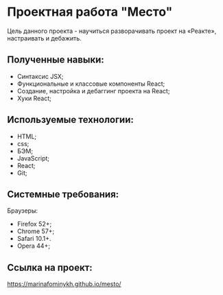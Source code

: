 # Проектная работа "Место"

Цель данного проекта - научиться разворачивать проект на «Реакте», настраивать и дебажить. 

## Полученные навыки:
* Синтаксис JSX;
* Функциональные и классовые компоненты React;
* Создание, настройка и дебаггинг проекта на React;
* Хуки React;

## Используемые технологии:
* HTML;
* css;
* БЭМ;
* JavaScript;
* React;
* Git;

## Системные требования:
Браузеры:
* Firefox 52+;
* Chrome 57+;
* Safari 10.1+.
* Opera 44+;

## Ссылка на проект: 
https://marinafominykh.github.io/mesto/
